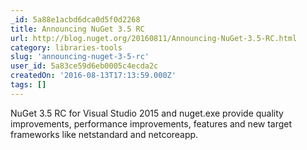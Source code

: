 ```yaml
---
_id: 5a88e1acbd6dca0d5f0d2268
title: Announcing NuGet 3.5 RC
url: http://blog.nuget.org/20160811/Announcing-NuGet-3.5-RC.html
category: libraries-tools
slug: 'announcing-nuget-3-5-rc'
user_id: 5a83ce59d6eb0005c4ecda2c
createdOn: '2016-08-13T17:13:59.000Z'
tags: []
---
```


NuGet 3.5 RC for Visual Studio 2015 and nuget.exe provide quality improvements, performance improvements, features and new target frameworks like netstandard and netcoreapp.
